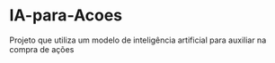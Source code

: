 # IA-para-Acoes
Projeto que utiliza um modelo de inteligência artificial para auxiliar na compra de ações
